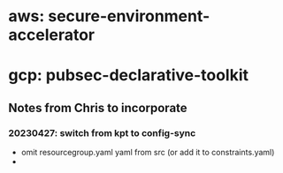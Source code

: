 # aws: secure-environment-accelerator
# gcp: pubsec-declarative-toolkit
## Notes from Chris to incorporate
### 20230427: switch from kpt to config-sync
- omit resourcegroup.yaml yaml from src (or add it to constraints.yaml)
- 
